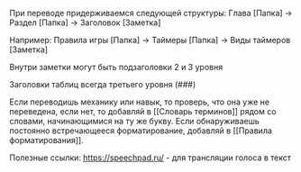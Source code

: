 При переводе придерживаемся следующей структуры:
Глава \[Папка\]  -> Раздел \[Папка\] -> Заголовок \[Заметка\] 

Например:
Правила игры \[Папка\] -> Таймеры \[Папка\] -> Виды таймеров \[Заметка\]

Внутри заметки могут быть подзаголовки 2 и 3 уровня

Заголовки таблиц всегда третьего уровня (\#\#\#)

Если переводишь механику или навык, то проверь, что она уже не переведена, если нет, то добавляй в [[Словарь терминов]] рядом со словами, начинающимися на ту же букву. Если обнаруживаешь постоянно встречающееся форматирование, добавляй в [[Правила форматирования]].

Полезные ссылки:
https://speechpad.ru/ - для трансляции голоса в текст